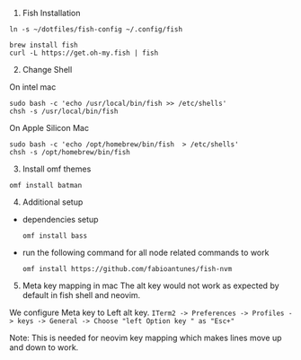 1. Fish Installation

```
ln -s ~/dotfiles/fish-config ~/.config/fish

brew install fish  
curl -L https://get.oh-my.fish | fish
```

2. Change Shell 

On intel mac
```
sudo bash -c 'echo /usr/local/bin/fish >> /etc/shells'
chsh -s /usr/local/bin/fish
```

On Apple Silicon Mac
```
sudo bash -c 'echo /opt/homebrew/bin/fish  > /etc/shells'
chsh -s /opt/homebrew/bin/fish
```

3. Install omf themes
```
omf install batman
```

4. Additional setup

 - dependencies setup
   ```
   omf install bass
   ```
 - run the following command for all node related commands to work
   ```
   omf install https://github.com/fabioantunes/fish-nvm
   ```


5. Meta key mapping in mac
The alt key would not work as expected by default in fish shell and neovim.

We configure Meta key to Left alt key.
`ITerm2 -> Preferences -> Profiles -> keys -> General -> Choose "left Option key " as "Esc+"`

Note: This is needed for neovim key mapping which makes lines move up and down to work.


